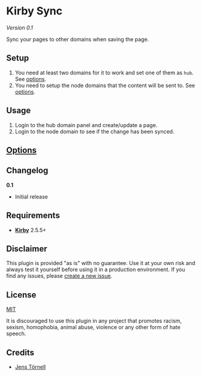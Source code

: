 # Kirby Sync

*Version 0.1*

Sync your pages to other domains when saving the page.

## Setup

1. You need at least two domains for it to work and set one of them as `hub`. See [options](docs/options.md).
1. You need to setup the node domains that the content will be sent to. See [options](docs/options.md).

## Usage

1. Login to the hub domain panel and create/update a page.
1. Login to the node domain to see if the change has been synced.

## [Options](docs/options.md)

## Changelog

**0.1**

- Initial release

## Requirements

- [**Kirby**](https://getkirby.com/) 2.5.5+

## Disclaimer

This plugin is provided "as is" with no guarantee. Use it at your own risk and always test it yourself before using it in a production environment. If you find any issues, please [create a new issue](https://github.com/username/plugin-name/issues/new).

## License

[MIT](https://opensource.org/licenses/MIT)

It is discouraged to use this plugin in any project that promotes racism, sexism, homophobia, animal abuse, violence or any other form of hate speech.

## Credits

- [Jens Törnell](https://github.com/jenstornell)